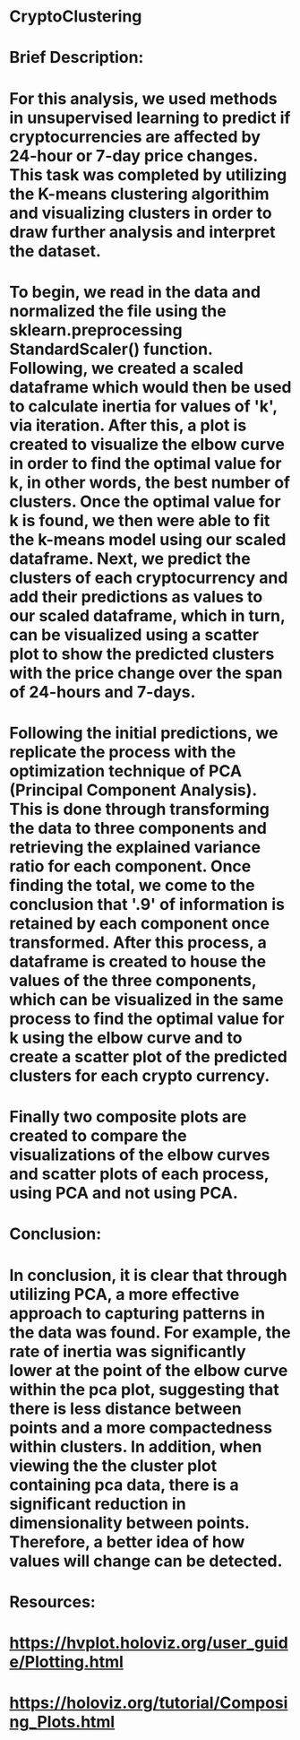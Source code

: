 # CryptoClustering

# Brief Description:
# For this analysis, we used methods in unsupervised learning to predict if cryptocurrencies are affected by 24-hour or 7-day price changes. This task was completed by utilizing the K-means clustering algorithim and visualizing clusters in order to draw further analysis and interpret the dataset.

# To begin, we read in the data and normalized the file using the sklearn.preprocessing StandardScaler() function. Following, we created a scaled dataframe which would then be used to calculate inertia for values of 'k', via iteration. After this, a plot is created to visualize the elbow curve in order to find the optimal value for k, in other words, the best number of clusters. Once the optimal value for k is found, we then were able to fit the k-means model using our scaled dataframe. Next, we predict the clusters of each cryptocurrency and add their predictions as values to our scaled dataframe, which in turn, can be visualized using a scatter plot to show the predicted clusters with the price change over the span of 24-hours and 7-days.

# Following the initial predictions, we replicate the process with the optimization technique of PCA (Principal Component Analysis). This is done through transforming the data to three components and retrieving the explained variance ratio for each component. Once finding the total, we come to the conclusion that '.9' of information is retained by each component once transformed. After this process, a dataframe is created to house the values of the three components, which can be visualized in the same process to find the optimal value for k using the elbow curve and to create a scatter plot of the predicted clusters for each crypto currency.

# Finally two composite plots are created to compare the visualizations of the elbow curves and scatter plots of each process, using PCA and not using PCA. 

# Conclusion:
# In conclusion, it is clear that through utilizing PCA, a more effective approach to capturing patterns in the data was found. For example, the rate of inertia was significantly lower at the point of the elbow curve within the pca plot, suggesting that there is less distance between points and a more compactedness within clusters. In addition, when viewing the the cluster plot containing pca data, there is a significant reduction in dimensionality between points. Therefore, a better idea of how values will change can be detected.

# Resources:

# https://hvplot.holoviz.org/user_guide/Plotting.html  

# https://holoviz.org/tutorial/Composing_Plots.html 



